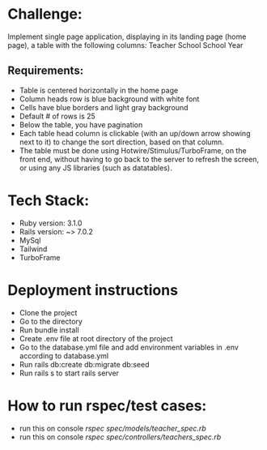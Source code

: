 # Challenge:

Implement single page application, displaying in its landing page (home page), a table with the following columns:
Teacher                School                   School Year

## Requirements:
- Table is centered horizontally in the home page
- Column heads row is blue background with white font
- Cells have blue borders and light gray background
- Default # of rows is 25
- Below the table, you have pagination
- Each table head column is clickable (with an up/down arrow showing next to it) to change the sort direction, based on that column.
- The table must be done using Hotwire/Stimulus/TurboFrame, on the front end, without having to go back to the server to refresh the screen, or using any JS libraries (such as datatables).


# Tech Stack:

* Ruby version: 3.1.0
* Rails version: ~> 7.0.2
* MySql
* Tailwind
* TurboFrame

# Deployment instructions
- Clone the project
- Go to the directory
- Run bundle install
- Create .env file at root directory of the project
- Go to the database.yml file and add environment variables in .env according to database.yml
- Run rails db:create db:migrate db:seed
- Run rails s to start rails server

# How to run rspec/test cases:
- run this on console *rspec spec/models/teacher_spec.rb*
- run this on console *rspec spec/controllers/teachers_spec.rb*
